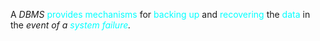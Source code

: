 A *DBMS* <span style="color:#00ffff">provides mechanisms</span> for <span style="color:#00ffff">backing up</span> and <span style="color:#00ffff">recovering</span> the <span style="color:#00ffff">data</span> in the *event of a <span style="color:#00ffff">system failure</span>.*